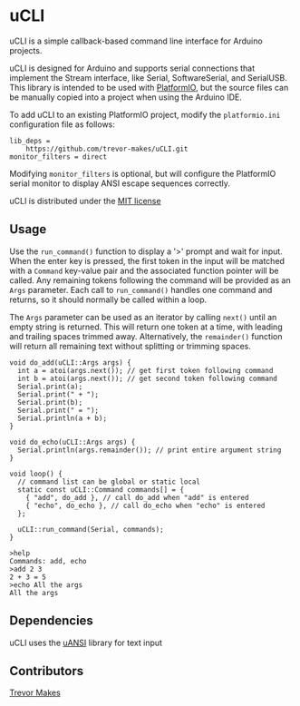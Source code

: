 # uCLI

uCLI is a simple callback-based command line interface for Arduino projects.

uCLI is designed for Arduino and supports serial connections that implement the Stream interface, like Serial, SoftwareSerial, and SerialUSB. This library is intended to be used with [PlatformIO](https://platformio.org/), but the source files can be manually copied into a project when using the Arduino IDE.

To add uCLI to an existing PlatformIO project, modify the `platformio.ini` configuration file as follows:

```
lib_deps =
    https://github.com/trevor-makes/uCLI.git
monitor_filters = direct
```

Modifying `monitor_filters` is optional, but will configure the PlatformIO serial monitor to display ANSI escape sequences correctly.

uCLI is distributed under the [MIT license](LICENSE.txt)

## Usage

Use the `run_command()` function to display a '>' prompt and wait for input. When the enter key is pressed, the first token in the input will be matched with a `Command` key-value pair and the associated function pointer will be called. Any remaining tokens following the command will be provided as an `Args` parameter. Each call to `run_command()` handles one command and returns, so it should normally be called within a loop.

The `Args` parameter can be used as an iterator by calling `next()` until an empty string is returned. This will return one token at a time, with leading and trailing spaces trimmed away. Alternatively, the `remainder()` function will return all remaining text without splitting or trimming spaces.

```
void do_add(uCLI::Args args) {
  int a = atoi(args.next()); // get first token following command
  int b = atoi(args.next()); // get second token following command
  Serial.print(a);
  Serial.print(" + ");
  Serial.print(b);
  Serial.print(" = ");
  Serial.println(a + b);
}

void do_echo(uCLI::Args args) {
  Serial.println(args.remainder()); // print entire argument string
}

void loop() {
  // command list can be global or static local
  static const uCLI::Command commands[] = {
    { "add", do_add }, // call do_add when "add" is entered
    { "echo", do_echo }, // call do_echo when "echo" is entered
  };

  uCLI::run_command(Serial, commands);
}
```

```
>help
Commands: add, echo
>add 2 3
2 + 3 = 5
>echo All the args
All the args
```

## Dependencies

uCLI uses the [uANSI](https://github.com/trevor-makes/uANSI) library for text input

## Contributors

[Trevor Makes](mailto:the.trevor.makes@gmail.com)
